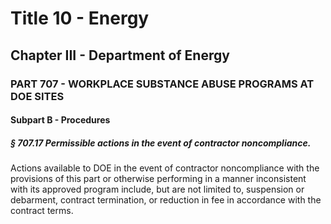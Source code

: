 
# Title 10 - Energy
## Chapter III - Department of Energy
### PART 707 - WORKPLACE SUBSTANCE ABUSE PROGRAMS AT DOE SITES
#### Subpart B - Procedures
##### § 707.17 Permissible actions in the event of contractor noncompliance.

Actions available to DOE in the event of contractor noncompliance with the provisions of this part or otherwise performing in a manner inconsistent with its approved program include, but are not limited to, suspension or debarment, contract termination, or reduction in fee in accordance with the contract terms.
